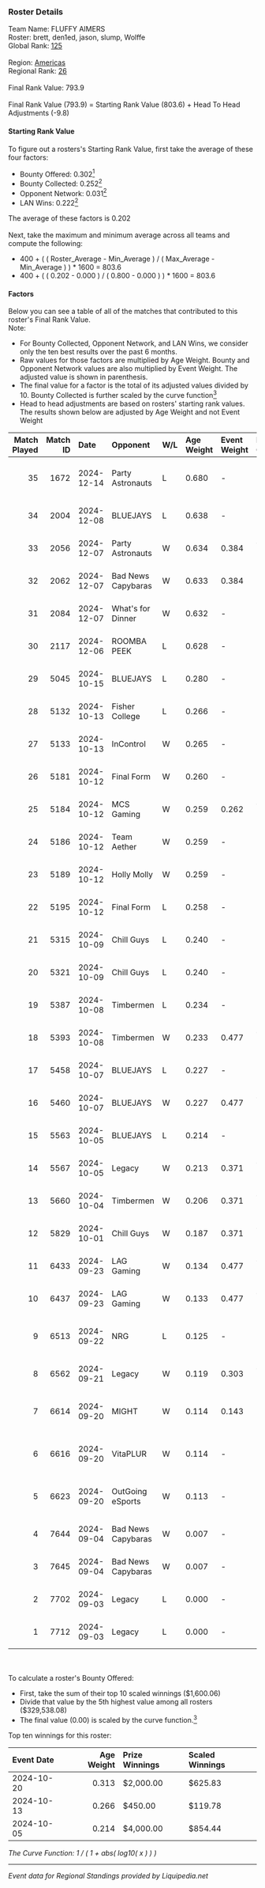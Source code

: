 ### Roster Details<br />
Team Name: FLUFFY AIMERS<br />
Roster: brett, den1ed, jason, slump, Wolffe<br />
Global Rank: [125](../standings_global.md)<br />
<br />
Region: [Americas]( ../standings_americas.md)<br />
Regional Rank: [26]( ../standings_americas.md)<br />
<br />
Final Rank Value:  793.9<br />
<br />
Final Rank Value (793.9) = Starting Rank Value (803.6) + Head To Head Adjustments (-9.8)<br />

#### Starting Rank Value<br />
To figure out a rosters's Starting Rank Value, first take the average of these four factors:<br />
- Bounty Offered: 0.302[<sup>1</sup>](#table2)
- Bounty Collected: 0.252[<sup>2</sup>](#table1)
- Opponent Network: 0.031[<sup>2</sup>](#table1)
- LAN Wins: 0.222[<sup>2</sup>](#table1)

The average of these factors is 0.202<br />
<br />
Next, take the maximum and minimum average across all teams and compute the following:<br />
- 400 + ( ( Roster_Average - Min_Average ) / ( Max_Average - Min_Average ) ) * 1600 = 803.6
- 400 + ( ( 0.202 - 0.000 ) / ( 0.800 - 0.000 ) ) * 1600 = 803.6


#### Factors<br />
Below you can see a table of all of the matches that contributed to this roster's Final Rank Value.<br />
Note:<br />

- For Bounty Collected, Opponent Network, and LAN Wins, we consider only the ten best results over the past 6 months.
- Raw values for those factors are multiplied by Age Weight. Bounty and Opponent Network values are also multiplied by Event Weight. The adjusted value is shown in parenthesis.
- The final value for a factor is the total of its adjusted values divided by 10. Bounty Collected is further scaled by the curve function[<sup>3</sup>](#curveFunction)
- Head to head adjustments are based on rosters' starting rank values. The results shown below are adjusted by Age Weight and not Event Weight
<span id="table1"></span><br />


| Match Played | Match ID | Date       | Opponent           | W/L | Age Weight | Event Weight | Bounty Collected | Opponent Network | LAN Wins  | H2H Adj. | Roster                               |
| -: | -: | :- | :- | :- | :- | :- | :- | :- | :- | -: | :- |
|           35 |     1672 | 2024-12-14 | Party Astronauts   | L   | 0.680      | -            | -                | -                | -         |   -11.21 | brett, den1ed, jason, slump, Wolffe  |
|           34 |     2004 | 2024-12-08 | BLUEJAYS           | L   | 0.638      | -            | -                | -                | -         |    -3.09 | brett, jason, nooz, slump, Wolffe    |
|           33 |     2056 | 2024-12-07 | Party Astronauts   | W   | 0.634      | 0.384        | 0.008 (0.002)    | 0.382 (0.093)    | 1 (0.634) |     9.59 | brett, jason, nooz, slump, Wolffe    |
|           32 |     2062 | 2024-12-07 | Bad News Capybaras | W   | 0.633      | 0.384        | -                | 0.113 (0.027)    | 1 (0.633) |     5.87 | brett, jason, nooz, slump, Wolffe    |
|           31 |     2084 | 2024-12-07 | What's for Dinner  | W   | 0.632      | -            | -                | -                | 1 (0.632) |     1.96 | brett, jason, nooz, slump, Wolffe    |
|           30 |     2117 | 2024-12-06 | ROOMBA PEEK        | L   | 0.628      | -            | -                | -                | -         |   -15.97 | brett, jason, nooz, slump, Wolffe    |
|           29 |     5045 | 2024-10-15 | BLUEJAYS           | L   | 0.280      | -            | -                | -                | -         |    -1.11 | ayy, brett, jason, nooz, slump       |
|           28 |     5132 | 2024-10-13 | Fisher College     | L   | 0.266      | -            | -                | -                | -         |    -4.63 | brett, jason, nooz, slump, Wolffe    |
|           27 |     5133 | 2024-10-13 | InControl          | W   | 0.265      | -            | -                | -                | 0 (0.000) |     2.25 | brett, jason, nooz, slump, Wolffe    |
|           26 |     5181 | 2024-10-12 | Final Form         | W   | 0.260      | -            | -                | -                | 0 (0.000) |     2.07 | brett, jason, nooz, slump, Wolffe    |
|           25 |     5184 | 2024-10-12 | MCS Gaming         | W   | 0.259      | 0.262        | 0.003 (0.000)    | 0.343 (0.023)    | 0 (0.000) |     2.44 | brett, jason, nooz, slump, Wolffe    |
|           24 |     5186 | 2024-10-12 | Team Aether        | W   | 0.259      | -            | -                | -                | 0 (0.000) |     1.35 | brett, jason, nooz, slump, Wolffe    |
|           23 |     5189 | 2024-10-12 | Holly Molly        | W   | 0.259      | -            | -                | -                | 0 (0.000) |     0.77 | brett, jason, nooz, slump, Wolffe    |
|           22 |     5195 | 2024-10-12 | Final Form         | L   | 0.258      | -            | -                | -                | -         |    -6.13 | brett, jason, nooz, slump, Wolffe    |
|           21 |     5315 | 2024-10-09 | Chill Guys         | L   | 0.240      | -            | -                | -                | -         |    -5.27 | ayy, brett, jason, nooz, slump       |
|           20 |     5321 | 2024-10-09 | Chill Guys         | L   | 0.240      | -            | -                | -                | -         |    -5.36 | ayy, brett, jason, nooz, slump       |
|           19 |     5387 | 2024-10-08 | Timbermen          | L   | 0.234      | -            | -                | -                | -         |    -5.38 | ayy, brett, jason, nooz, slump       |
|           18 |     5393 | 2024-10-08 | Timbermen          | W   | 0.233      | 0.477        | 0.003 (0.000)    | -                | 0 (0.000) |     2.00 | ayy, brett, jason, nooz, slump       |
|           17 |     5458 | 2024-10-07 | BLUEJAYS           | L   | 0.227      | -            | -                | -                | -         |    -0.96 | ayy, brett, jason, nooz, slump       |
|           16 |     5460 | 2024-10-07 | BLUEJAYS           | W   | 0.227      | 0.477        | 0.031 (0.003)    | 0.511 (0.055)    | 0 (0.000) |     6.23 | ayy, brett, jason, nooz, slump       |
|           15 |     5563 | 2024-10-05 | BLUEJAYS           | L   | 0.214      | -            | -                | -                | -         |    -0.86 | brett, jason, nooz, slump, Wolffe    |
|           14 |     5567 | 2024-10-05 | Legacy             | W   | 0.213      | 0.371        | 0.036 (0.003)    | 0.549 (0.043)    | -         |     4.13 | brett, consti, jason, slump, Wolffe  |
|           13 |     5660 | 2024-10-04 | Timbermen          | W   | 0.206      | 0.371        | 0.003 (0.000)    | -                | -         |     1.85 | brett, jason, nooz, slump, Wolffe    |
|           12 |     5829 | 2024-10-01 | Chill Guys         | W   | 0.187      | 0.371        | 0.003 (0.000)    | 0.310 (0.021)    | -         |     1.76 | brett, jason, nooz, slump, Wolffe    |
|           11 |     6433 | 2024-09-23 | LAG Gaming         | W   | 0.134      | 0.477        | 0.004 (0.000)    | 0.120 (0.008)    | -         |     1.92 | ayy, brett, jason, nooz, slump       |
|           10 |     6437 | 2024-09-23 | LAG Gaming         | W   | 0.133      | 0.477        | 0.004 (0.000)    | 0.120 (0.008)    | -         |     1.94 | ayy, brett, jason, nooz, slump       |
|            9 |     6513 | 2024-09-22 | NRG                | L   | 0.125      | -            | -                | -                | -         |    -0.92 | brett, C4LLM3SU3, jason, nooz, slump |
|            8 |     6562 | 2024-09-21 | Legacy             | W   | 0.119      | 0.303        | 0.036 (0.001)    | 0.549 (0.020)    | -         |     2.19 | ayy, brett, jason, nooz, slump       |
|            7 |     6614 | 2024-09-20 | MIGHT              | W   | 0.114      | 0.143        | -                | 0.489 (0.008)    | -         |     1.78 | brett, C4LLM3SU3, jason, nooz, slump |
|            6 |     6616 | 2024-09-20 | VitaPLUR           | W   | 0.114      | -            | -                | -                | -         |     0.55 | brett, C4LLM3SU3, jason, nooz, slump |
|            5 |     6623 | 2024-09-20 | OutGoing eSports   | W   | 0.113      | -            | -                | -                | -         |     0.34 | brett, C4LLM3SU3, jason, nooz, slump |
|            4 |     7644 | 2024-09-04 | Bad News Capybaras | W   | 0.007      | -            | -                | -                | -         |     0.07 | ayy, brett, jason, nooz, slump       |
|            3 |     7645 | 2024-09-04 | Bad News Capybaras | W   | 0.007      | -            | -                | -                | -         |     0.07 | ayy, brett, jason, nooz, slump       |
|            2 |     7702 | 2024-09-03 | Legacy             | L   | 0.000      | -            | -                | -                | -         |    -0.01 | ayy, brett, jason, nooz, slump       |
|            1 |     7712 | 2024-09-03 | Legacy             | L   | 0.000      | -            | -                | -                | -         |    -0.00 | ayy, brett, jason, nooz, slump       |

<br />
<span id="table2"></span><br />
To calculate a roster's Bounty Offered:<br />

- First, take the sum of their top 10 scaled winnings ($1,600.06)
- Divide that value by the 5th highest value among all rosters ($329,538.08)
- The final value (0.00) is scaled by the curve function.[<sup>3</sup>](#curveFunction)

Top ten winnings for this roster:<br />

| Event Date | Age Weight | Prize Winnings | Scaled Winnings |
| :- | -: | :- | :- |
| 2024-10-20 |      0.313 | $2,000.00      | $625.83         |
| 2024-10-13 |      0.266 | $450.00        | $119.78         |
| 2024-10-05 |      0.214 | $4,000.00      | $854.44         |


<span id="curveFunction"></span>_The Curve Function: 1 / ( 1 + abs( log10( x ) ) )_<br />

---
_Event data for Regional Standings provided by Liquipedia.net_<br />
